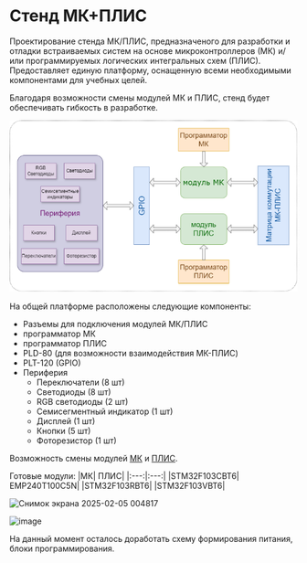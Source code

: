 # Стенд МК+ПЛИС

Проектирование стенда МК/ПЛИС, предназначеного для разработки и отладки встраиваемых систем на основе микроконтроллеров (МК) и/или программируемых логических интегральных схем (ПЛИС). Предоставляет единую платформу, оснащенную всеми необходимыми компонентами для учебных целей.

Благодаря возможности смены модулей МК и ПЛИС, стенд будет обеспечивать гибкость в разработке.


  ![](https://github.com/l1sok/MCU_PLD/blob/main/MCU_PLD.png)

На общей платформе расположены следующие компоненты:
*	Разъемы для подключения модулей МК/ПЛИС
*	программатор МК
*	программатор ПЛИС 
* PLD-80 (для возможности взаимодействия МК-ПЛИС)
*	PLT-120 (GPIO)
*	Периферия
    * Переключатели (8 шт)
    *  Светодиоды (8 шт)
    *  RGB светодиоды (2 шт)
    *  Семисегментный индикатор (1 шт)
    *  Дисплей (1 шт)
    *  Кнопки (5 шт)
    *  Фоторезистор (1 шт)

Возможность смены модулей  [МК](https://github.com/l1sok/MCU_PLD/tree/main/%5BMK%5D) и [ПЛИС](https://github.com/l1sok/MCU_PLD/tree/main/%5B%D0%9F%D0%9B%D0%98%D0%A1%5D).

Готовые модули: 
|МК| ПЛИС| 
|:---:|:---:|
|STM32F103CBT6| EMP240T100C5N|
|STM32F103RBT6|
|STM32F103VBT6|
  

![Снимок экрана 2025-02-05 004817](https://github.com/user-attachments/assets/12ac02c2-e26f-482d-b85b-af64f856cf69)

![image](https://github.com/user-attachments/assets/205254a8-f388-46a9-8227-dbaa42e48319)

На данный момент осталось доработать схему формирования питания, блоки программирования.
